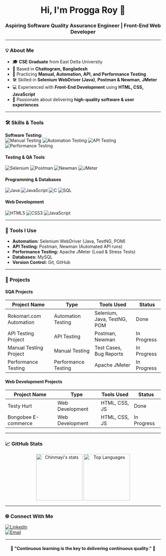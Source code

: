 <!-- Banner -->
<h1 align="center">Hi, I'm Progga Roy 👋</h1>
<h3 align="center">Aspiring Software Quality Assurance Engineer | Front-End Web Developer</h3>

---

### 💡 About Me
- 🎓 **CSE Graduate** from East Delta University  
- 📍 Based in **Chattogram, Bangladesh**  
- 🌱 Practicing **Manual, Automation, API, and Performance Testing**  
- 🛠 Skilled in **Selenium WebDriver (Java)**, **Postman & Newman**, **JMeter**  
- 💻 Experienced with **Front-End Development** using **HTML, CSS, JavaScript**  
- 🚀 Passionate about delivering **high-quality software & user experiences**  
 

---
<!-- Skills -->
### 🛠 Skills & Tools

**Software Testing:**  
![Manual Testing](https://img.shields.io/badge/Manual_Testing-FF5733?style=for-the-badge&logo=checkmarx&logoColor=white)
![Automation Testing](https://img.shields.io/badge/Automation_Testing-0078D7?style=for-the-badge&logo=selenium&logoColor=white)
![API Testing](https://img.shields.io/badge/API_Testing-FF6F00?style=for-the-badge&logo=postman&logoColor=white)
![Performance Testing](https://img.shields.io/badge/Performance_Testing-8A2BE2?style=for-the-badge&logo=apachejmeter&logoColor=white)

#### **Testing & QA Tools**
![Selenium](https://img.shields.io/badge/Selenium-43B02A?style=for-the-badge&logo=selenium&logoColor=white)
![Postman](https://img.shields.io/badge/Postman-FF6F00?style=for-the-badge&logo=postman&logoColor=white)
![Newman](https://img.shields.io/badge/Newman-00BFAE?style=for-the-badge&logo=postman&logoColor=white)
![JMeter](https://img.shields.io/badge/JMeter-D22128?style=for-the-badge&logo=apachejmeter&logoColor=white)

#### **Programming & Databases**
![Java](https://img.shields.io/badge/Java-ED8B00?style=for-the-badge&logo=java&logoColor=white)
![JavaScript](https://img.shields.io/badge/JavaScript-F7DF1E?style=for-the-badge&logo=javascript&logoColor=black)
![C](https://img.shields.io/badge/C-00599C?style=for-the-badge&logo=c&logoColor=white)
![SQL](https://img.shields.io/badge/SQL-4479A1?style=for-the-badge&logo=mysql&logoColor=white)

#### **Web Development**
![HTML5](https://img.shields.io/badge/HTML5-E34F26?style=for-the-badge&logo=html5&logoColor=white)
![CSS3](https://img.shields.io/badge/CSS3-1572B6?style=for-the-badge&logo=css3&logoColor=white)
![JavaScript](https://img.shields.io/badge/JavaScript-F7DF1E?style=for-the-badge&logo=javascript&logoColor=black)

---

### 🧰 Tools I Use
- **Automation:** Selenium WebDriver (Java, TestNG, POM)  
- **API Testing:** Postman, Newman (Automated API runs)  
- **Performance Testing:** Apache JMeter (Load & Stress Tests)  
- **Databases:** MySQL  
- **Version Control:** Git, GitHub  

---

### 📂 Projects

#### **SQA Projects**
| Project Name             | Type                | Tools Used                    | Status |
|--------------------------|---------------------|--------------------------------|--------|
| Rokomari.com Automation  | Automation Testing  | Selenium, Java, TestNG, POM    | Done |
| API Testing Project      | API Testing         | Postman, Newman                | In Progress |
| Manual Testing Project   | Manual Testing      | Test Cases, Bug Reports        | In Progress |
| Performance Testing      | Performance Testing | Apache JMeter                  | In Progress |

#### **Web Development Projects**
| Project Name        | Type            | Tools Used         | Status |
|---------------------|-----------------|--------------------|--------|
| Testy Hurt          | Web Development | HTML, CSS, JS      | Done |
| Bongobee E-commerce | Web Development | HTML, CSS, JS      | In Progress |

---

### 📈 GitHub Stats

<p align="center">
  <img src="https://github-readme-stats.vercel.app/api?username=YOUR-GITHUB-USERNAME&show_icons=true&theme=tokyonight" alt="Chinmayi's stats" height="150"/>
  <img src="https://github-readme-stats.vercel.app/api/top-langs/?username=YOUR-GITHUB-USERNAME&layout=compact&theme=tokyonight" alt="Top Languages" height="150"/>
</p>

---

### 🌐 Connect With Me

[![LinkedIn](https://img.shields.io/badge/LinkedIn-Connect-blue?style=for-the-badge&logo=linkedin)](https://www.linkedin.com/in/progga-roy-6991ba300/)  
[![Email](https://img.shields.io/badge/Email-Contact-red?style=for-the-badge&logo=gmail)](proggaroy2000@gmail.com)

---

<h4 align="center">🚀 "Continuous learning is the key to delivering continuous quality." 🚀</h4>

